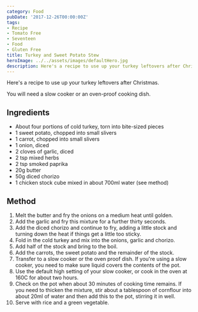 ```yaml
---
category: Food
pubDate: '2017-12-26T00:00:00Z'
tags:
- Recipe
- Tomato Free
- Seventeen
- Food
- Gluten Free
title: Turkey and Sweet Potato Stew
heroImage: ../../assets/images/defaultHero.jpg
description: Here's a recipe to use up your turkey leftovers after Christmas
---
```

Here's a recipe to use up your turkey leftovers after Christmas.

You will need a slow cooker or an oven-proof cooking dish.

## Ingredients
* About four portions of cold turkey, torn into bite-sized pieces
* 1 sweet potato, chopped into small slivers
* 1 carrot, chopped into small slivers
* 1 onion, diced
* 2 cloves of garlic, diced
* 2 tsp mixed herbs
* 2 tsp smoked paprika
* 20g butter
* 50g diced chorizo
* 1 chicken stock cube mixed in about 700ml water (see method)

## Method
1. Melt the butter and fry the onions on a medium heat until golden.
2. Add the garlic and fry this mixture for a further thirty seconds.
3. Add the diced chorizo and continue to fry, adding a little stock and turning down the heat if things get a little too sticky.
4. Fold in the cold turkey and mix into the onions, garlic and chorizo.
5. Add half of the stock and bring to the boil.
6. Add the carrots, the sweet potato and the remainder of the stock.
7. Transfer to a slow cooker or the oven proof dish. If you're using a slow cooker, you need to make sure liquid covers the contents of the pot.
8. Use the default high setting of your slow cooker, or cook in the oven at 160C for about two hours.
9. Check on the pot when about 30 minutes of cooking time remains. If you need to thicken the mixture, stir about a tablespoon of cornflour into about 20ml of water and then add this to the pot, stirring it in well.
10. Serve with rice and a green vegetable.